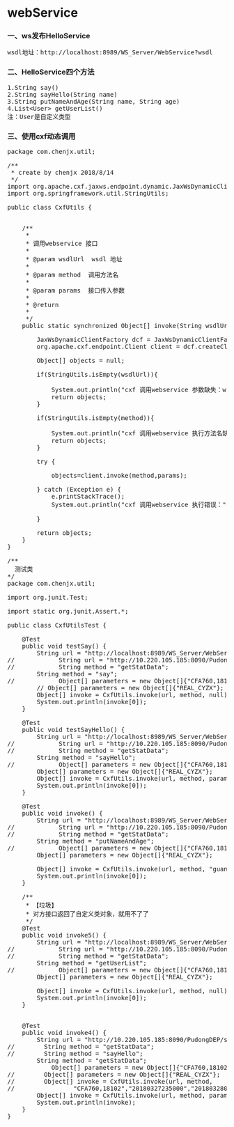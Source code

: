 # webService
### 一、ws发布HelloService
<pre>
wsdl地址：http://localhost:8989/WS_Server/WebService?wsdl
</pre>
### 二、HelloService四个方法
<pre>
1.String say()
2.String sayHello(String name)
3.String putNameAndAge(String name, String age)
4.List&lt;User> getUserList()
注：User是自定义类型
</pre>

### 三、使用cxf动态调用
<pre>
package com.chenjx.util;

/**
 * create by chenjx 2018/8/14
 */
import org.apache.cxf.jaxws.endpoint.dynamic.JaxWsDynamicClientFactory;
import org.springframework.util.StringUtils;

public class CxfUtils {


    /**
     *
     * 调用webservice 接口
     *
     * @param wsdlUrl  wsdl 地址
     *
     * @param method  调用方法名
     *
     * @param params  接口传入参数
     *
     * @return
     *
     */
    public static synchronized Object[] invoke(String wsdlUrl,String method,Object... params){

        JaxWsDynamicClientFactory dcf = JaxWsDynamicClientFactory.newInstance();
        org.apache.cxf.endpoint.Client client = dcf.createClient(wsdlUrl);

        Object[] objects = null;

        if(StringUtils.isEmpty(wsdlUrl)){

            System.out.println("cxf 调用webservice 参数缺失：wsdl url 未传入");
            return objects;
        }

        if(StringUtils.isEmpty(method)){

            System.out.println("cxf 调用webservice 执行方法名缺失：method 未传入");
            return objects;
        }

        try {

            objects=client.invoke(method,params);

        } catch (Exception e) {
            e.printStackTrace();
            System.out.println("cxf 调用webservice 执行错误：" + e);

        }

        return objects;
    }
}

/**
  测试类
*/
package com.chenjx.util;

import org.junit.Test;

import static org.junit.Assert.*;

public class CxfUtilsTest {

    @Test
    public void testSay() {
        String url = "http://localhost:8989/WS_Server/WebService?wsdl";
//            String url = "http://10.220.105.185:8090/PudongDEP/services/HydroData?wsdl";
//            String method = "getStatData";
        String method = "say";
//            Object[] parameters = new Object[]{"CFA760,18102", "20180327235000", "20180328000000","Water&dataSource", "REAL_CYZX"};
        // Object[] parameters = new Object[]{"REAL_CYZX"};
        Object[] invoke = CxfUtils.invoke(url, method, null);
        System.out.println(invoke[0]);
    }

    @Test
    public void testSayHello() {
        String url = "http://localhost:8989/WS_Server/WebService?wsdl";
//            String url = "http://10.220.105.185:8090/PudongDEP/services/HydroData?wsdl";
//            String method = "getStatData";
        String method = "sayHello";
//            Object[] parameters = new Object[]{"CFA760,18102", "20180327235000", "20180328000000","Water&dataSource", "REAL_CYZX"};
        Object[] parameters = new Object[]{"REAL_CYZX"};
        Object[] invoke = CxfUtils.invoke(url, method, parameters);
        System.out.println(invoke[0]);
    }

    @Test
    public void invoke() {
        String url = "http://localhost:8989/WS_Server/WebService?wsdl";
//            String url = "http://10.220.105.185:8090/PudongDEP/services/HydroData?wsdl";
//            String method = "getStatData";
        String method = "putNameAndAge";
//            Object[] parameters = new Object[]{"CFA760,18102", "20180327235000", "20180328000000","Water&dataSource", "REAL_CYZX"};
        Object[] parameters = new Object[]{"REAL_CYZX"};

        Object[] invoke = CxfUtils.invoke(url, method, "guangbai", "24");
        System.out.println(invoke[0]);
    }

    /**
     * 【垃圾】
     * 对方接口返回了自定义类对象，就用不了了
     */
    @Test
    public void invoke5() {
        String url = "http://localhost:8989/WS_Server/WebService?wsdl";
//            String url = "http://10.220.105.185:8090/PudongDEP/services/HydroData?wsdl";
//            String method = "getStatData";
        String method = "getUserList";
//            Object[] parameters = new Object[]{"CFA760,18102", "20180327235000", "20180328000000","Water&dataSource", "REAL_CYZX"};
        Object[] parameters = new Object[]{"REAL_CYZX"};

        Object[] invoke = CxfUtils.invoke(url, method, null);
        System.out.println(invoke[0]);
    }


    @Test
    public void invoke4() {
        String url = "http://10.220.105.185:8090/PudongDEP/services/HydroData?wsdl";
//        String method = "getStatData";
//        String method = "sayHello";
        String method = "getStatData";
            Object[] parameters = new Object[]{"CFA760,18102", "20180327235000", "20180328000000","Water","dataSource", "REAL_CYZX"};
//        Object[] parameters = new Object[]{"REAL_CYZX"};
//        Object[] invoke = CxfUtils.invoke(url, method,
//                "CFA760,18102","20180327235000","20180328000000","Water","REAL_CYZX");
        Object[] invoke = CxfUtils.invoke(url, method, parameters);
        System.out.println(invoke);
    }
}
</pre>